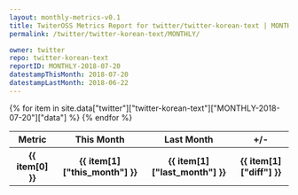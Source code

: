 ```yaml
---
layout: monthly-metrics-v0.1
title: TwiterOSS Metrics Report for twitter/twitter-korean-text | MONTHLY-2018-07-20 | 2018-07-20
permalink: /twitter/twitter-korean-text/MONTHLY/

owner: twitter
repo: twitter-korean-text
reportID: MONTHLY-2018-07-20
datestampThisMonth: 2018-07-20
datestampLastMonth: 2018-06-22
---
```


<table style="width: 100%">
    <tr>
        <th>Metric</th>
        <th>This Month</th>
        <th>Last Month</th>
        <th>+/-</th>
    </tr>
    {% for item in site.data["twitter"]["twitter-korean-text"]["MONTHLY-2018-07-20"]["data"] %}
    <tr>
        <th>{{ item[0] }}</th>
        <th>{{ item[1]["this_month"] }}</th>
        <th>{{ item[1]["last_month"] }}</th>
        <th>{{ item[1]["diff"] }}</th>
    </tr>
    {% endfor %}
</table>

